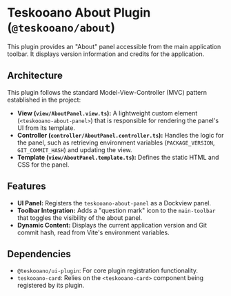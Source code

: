 # Teskooano About Plugin (`@teskooano/about`)

This plugin provides an "About" panel accessible from the main application toolbar. It displays version information and credits for the application.

## Architecture

This plugin follows the standard Model-View-Controller (MVC) pattern established in the project:

- **View (`view/AboutPanel.view.ts`):** A lightweight custom element (`<teskooano-about-panel>`) that is responsible for rendering the panel's UI from its template.
- **Controller (`controller/AboutPanel.controller.ts`):** Handles the logic for the panel, such as retrieving environment variables (`PACKAGE_VERSION`, `GIT_COMMIT_HASH`) and updating the view.
- **Template (`view/AboutPanel.template.ts`):** Defines the static HTML and CSS for the panel.

## Features

- **UI Panel:** Registers the `teskooano-about-panel` as a Dockview panel.
- **Toolbar Integration:** Adds a "question mark" icon to the `main-toolbar` that toggles the visibility of the about panel.
- **Dynamic Content:** Displays the current application version and Git commit hash, read from Vite's environment variables.

## Dependencies

- `@teskooano/ui-plugin`: For core plugin registration functionality.
- `teskooano-card`: Relies on the `<teskooano-card>` component being registered by its plugin.

